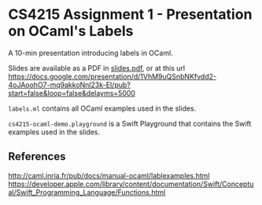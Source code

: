 # CS4215 Assignment 1 - Presentation on OCaml's Labels

A 10-min presentation introducing labels in OCaml.

Slides are available as a PDF in [slides.pdf](slides.pdf), or at this url 
https://docs.google.com/presentation/d/1VhM9uQSnbNKfvdd2-4oJAoohO7-mq9akkoNnl23k-EI/pub?start=false&loop=false&delayms=5000

`labels.ml` contains all OCaml examples used in the slides.

`cs4215-ocaml-demo.playground` is a Swift Playground that contains the Swift examples used in the slides.

## References
http://caml.inria.fr/pub/docs/manual-ocaml/lablexamples.html
https://developer.apple.com/library/content/documentation/Swift/Conceptual/Swift_Programming_Language/Functions.html
